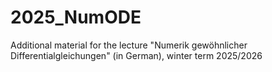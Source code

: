 # 2025_NumODE
Additional material for the lecture "Numerik gewöhnlicher Differentialgleichungen" (in German), winter term 2025/2026
